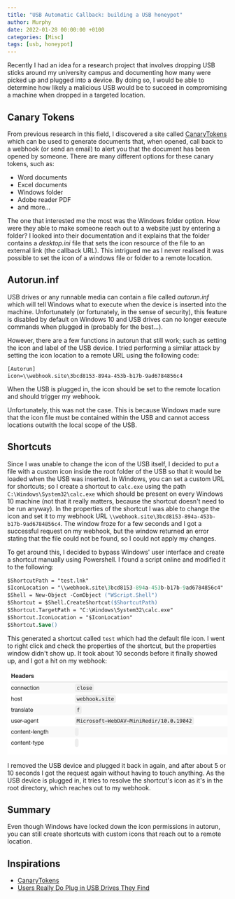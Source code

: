 ```yaml
---
title: "USB Automatic Callback: building a USB honeypot"
author: Murphy
date: 2022-01-28 00:00:00 +0100
categories: [Misc]
tags: [usb, honeypot]
---
```


Recently I had an idea for a research project that involves dropping USB sticks around my university campus and documenting how many were picked up and plugged into a device. By doing so, I would be able to determine how likely a malicious USB would be to succeed in compromising a machine when dropped in a targeted location.

## Canary Tokens

From previous research in this field, I discovered a site called [CanaryTokens](https://canarytokens.org/generate) which can be used to generate documents that, when opened, call back to a webhook (or send an email) to alert you that the document has been opened by someone. There are many different options for these canary tokens, such as:
- Word documents
- Excel documents
- Windows folder
- Adobe reader PDF
- and more...

The one that interested me the most was the Windows folder option. How were they able to make someone reach out to a website just by entering a folder? I looked into their documentation and it explains that the folder contains a *desktop.ini* file that sets the icon resource of the file to an external link (the callback URL). This intrigued me as I never realised it was possible to set the icon of a windows file or folder to a remote location.

## Autorun.inf

USB drives or any runnable media can contain a file called *autorun.inf* which will tell Windows what to execute when the device is inserted into the machine. Unfortunately (or fortunately, in the sense of security), this feature is disabled by default on Windows 10 and USB drives can no longer execute commands when plugged in (probably for the best...).

However, there are a few functions in autorun that still work; such as setting the icon and label of the USB device. I tried performing a similar attack by setting the icon location to a remote URL using the following code:
```
[Autorun]
icon=\\webhook.site\3bcd8153-894a-453b-b17b-9ad6784856c4
```
When the USB is plugged in, the icon should be set to the remote location and should trigger my webhook.

Unfortunately, this was not the case. This is because Windows made sure that the icon file must be contained within the USB and cannot access locations outwith the local scope of the USB.

## Shortcuts

Since I was unable to change the icon of the USB itself, I decided to put a file with a custom icon inside the root folder of the USB so that it would be loaded when the USB was inserted. In Windows, you can set a custom URL for shortcuts; so I create a shortcut to `calc.exe` using the path `C:\Windows\System32\calc.exe` which should be present on every Windows 10 machine (not that it really matters, because the shortcut doesn't need to be run anyway). In the properties of the shortcut I was able to change the icon and set it to my webhook URL `\\webhook.site\3bcd8153-894a-453b-b17b-9ad6784856c4`. The window froze for a few seconds and I got a successful request on my webhook, but the window returned an error stating that the file could not be found, so I could not apply my changes.

To get around this, I decided to bypass Windows' user interface and create a shortcut manually using Powershell. I found a script online and modified it to the following:
```ps
$ShortcutPath = "test.lnk"
$IconLocation = "\\webhook.site\3bcd8153-894a-453b-b17b-9ad6784856c4"
$Shell = New-Object -ComObject ("WScript.Shell")
$Shortcut = $Shell.CreateShortcut($ShortcutPath)
$Shortcut.TargetPath = "C:\Windows\System32\calc.exe"
$Shortcut.IconLocation = "$IconLocation"
$Shortcut.Save()
```

This generated a shortcut called `test` which had the default file icon. I went to right click and check the properties of the shortcut, but the properties window didn't show up. It took about 10 seconds before it finally showed up, and I got a hit on my webhook:

![Request](../assets/img/3/request.png)

I removed the USB device and plugged it back in again, and after about 5 or 10 seconds I got the request again without having to touch anything. As the USB device is plugged in, it tries to resolve the shortcut's icon as it's in the root directory, which reaches out to my webhook.

## Summary

Even though Windows have locked down the icon permissions in autorun, you can still create shortcuts with custom icons that reach out to a remote location.

## Inspirations

- [CanaryTokens](https://canarytokens.org/generate)
- [Users Really Do Plug in USB Drives They Find](https://static.googleusercontent.com/media/research.google.com/en//pubs/archive/45597.pdf)